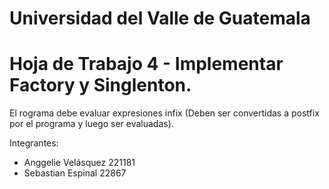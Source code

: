 # Universidad del Valle de Guatemala
# Hoja de Trabajo 4 - Implementar Factory y Singlenton.
El rograma debe evaluar expresiones infix (Deben ser convertidas a postfix por el programa y luego ser
evaluadas).

Integrantes:

 - Anggelie Velásquez 221181
 - Sebastian Espinal 22867
